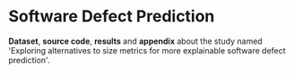 # Software Defect Prediction
**Dataset**, **source code**, **results** and **appendix** about the study named 'Exploring alternatives to size metrics for more explainable software defect prediction'.

